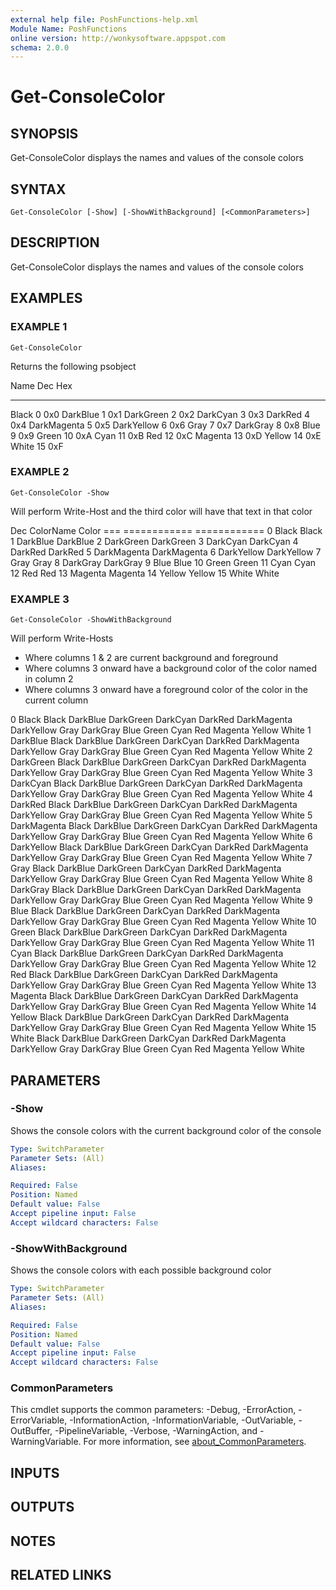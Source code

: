 ```yaml
---
external help file: PoshFunctions-help.xml
Module Name: PoshFunctions
online version: http://wonkysoftware.appspot.com
schema: 2.0.0
---
```


# Get-ConsoleColor

## SYNOPSIS
Get-ConsoleColor displays the names and values of the console colors

## SYNTAX

```
Get-ConsoleColor [-Show] [-ShowWithBackground] [<CommonParameters>]
```

## DESCRIPTION
Get-ConsoleColor displays the names and values of the console colors

## EXAMPLES

### EXAMPLE 1
```
Get-ConsoleColor
```

Returns the following psobject

Name        Dec Hex
----        --- ---
Black         0 0x0
DarkBlue      1 0x1
DarkGreen     2 0x2
DarkCyan      3 0x3
DarkRed       4 0x4
DarkMagenta   5 0x5
DarkYellow    6 0x6
Gray          7 0x7
DarkGray      8 0x8
Blue          9 0x9
Green        10 0xA
Cyan         11 0xB
Red          12 0xC
Magenta      13 0xD
Yellow       14 0xE
White        15 0xF

### EXAMPLE 2
```
Get-ConsoleColor -Show
```

Will perform Write-Host and the third color will have that text in that color

Dec    ColorName Color
=== ============ ============
  0        Black Black
  1     DarkBlue DarkBlue
  2    DarkGreen DarkGreen
  3     DarkCyan DarkCyan
  4      DarkRed DarkRed
  5  DarkMagenta DarkMagenta
  6   DarkYellow DarkYellow
  7         Gray Gray
  8     DarkGray DarkGray
  9         Blue Blue
 10        Green Green
 11         Cyan Cyan
 12          Red Red
 13      Magenta Magenta
 14       Yellow Yellow
 15        White White

### EXAMPLE 3
```
Get-ConsoleColor -ShowWithBackground
```

Will perform Write-Hosts
- Where columns 1 & 2 are current background and foreground
- Where columns 3 onward have a background color of the color named in column 2
- Where columns 3 onward have a foreground color of the color in the current column

 0       Black Black DarkBlue DarkGreen DarkCyan DarkRed DarkMagenta DarkYellow Gray DarkGray Blue Green Cyan Red Magenta Yellow White
 1    DarkBlue Black DarkBlue DarkGreen DarkCyan DarkRed DarkMagenta DarkYellow Gray DarkGray Blue Green Cyan Red Magenta Yellow White
 2   DarkGreen Black DarkBlue DarkGreen DarkCyan DarkRed DarkMagenta DarkYellow Gray DarkGray Blue Green Cyan Red Magenta Yellow White
 3    DarkCyan Black DarkBlue DarkGreen DarkCyan DarkRed DarkMagenta DarkYellow Gray DarkGray Blue Green Cyan Red Magenta Yellow White
 4     DarkRed Black DarkBlue DarkGreen DarkCyan DarkRed DarkMagenta DarkYellow Gray DarkGray Blue Green Cyan Red Magenta Yellow White
 5 DarkMagenta Black DarkBlue DarkGreen DarkCyan DarkRed DarkMagenta DarkYellow Gray DarkGray Blue Green Cyan Red Magenta Yellow White
 6  DarkYellow Black DarkBlue DarkGreen DarkCyan DarkRed DarkMagenta DarkYellow Gray DarkGray Blue Green Cyan Red Magenta Yellow White
 7        Gray Black DarkBlue DarkGreen DarkCyan DarkRed DarkMagenta DarkYellow Gray DarkGray Blue Green Cyan Red Magenta Yellow White
 8    DarkGray Black DarkBlue DarkGreen DarkCyan DarkRed DarkMagenta DarkYellow Gray DarkGray Blue Green Cyan Red Magenta Yellow White
 9        Blue Black DarkBlue DarkGreen DarkCyan DarkRed DarkMagenta DarkYellow Gray DarkGray Blue Green Cyan Red Magenta Yellow White
10       Green Black DarkBlue DarkGreen DarkCyan DarkRed DarkMagenta DarkYellow Gray DarkGray Blue Green Cyan Red Magenta Yellow White
11        Cyan Black DarkBlue DarkGreen DarkCyan DarkRed DarkMagenta DarkYellow Gray DarkGray Blue Green Cyan Red Magenta Yellow White
12         Red Black DarkBlue DarkGreen DarkCyan DarkRed DarkMagenta DarkYellow Gray DarkGray Blue Green Cyan Red Magenta Yellow White
13     Magenta Black DarkBlue DarkGreen DarkCyan DarkRed DarkMagenta DarkYellow Gray DarkGray Blue Green Cyan Red Magenta Yellow White
14      Yellow Black DarkBlue DarkGreen DarkCyan DarkRed DarkMagenta DarkYellow Gray DarkGray Blue Green Cyan Red Magenta Yellow White
15       White Black DarkBlue DarkGreen DarkCyan DarkRed DarkMagenta DarkYellow Gray DarkGray Blue Green Cyan Red Magenta Yellow White

## PARAMETERS

### -Show
Shows the console colors with the current background color of the console

```yaml
Type: SwitchParameter
Parameter Sets: (All)
Aliases:

Required: False
Position: Named
Default value: False
Accept pipeline input: False
Accept wildcard characters: False
```

### -ShowWithBackground
Shows the console colors with each possible background color

```yaml
Type: SwitchParameter
Parameter Sets: (All)
Aliases:

Required: False
Position: Named
Default value: False
Accept pipeline input: False
Accept wildcard characters: False
```

### CommonParameters
This cmdlet supports the common parameters: -Debug, -ErrorAction, -ErrorVariable, -InformationAction, -InformationVariable, -OutVariable, -OutBuffer, -PipelineVariable, -Verbose, -WarningAction, and -WarningVariable. For more information, see [about_CommonParameters](http://go.microsoft.com/fwlink/?LinkID=113216).

## INPUTS

## OUTPUTS

## NOTES

## RELATED LINKS
